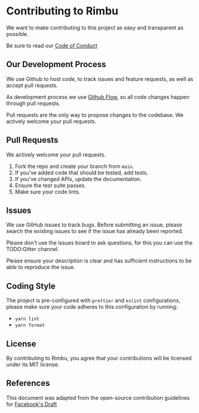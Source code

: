 # Contributing to Rimbu

We want to make contributing to this project as easy and transparent as
possible.

Be sure to read our [Code of Conduct](./CODE_OF_CONDUCT.md)

## Our Development Process

We use Github to host code, to track issues and feature requests, as well as accept pull requests.

As development process we use [Github Flow](https://guides.github.com/introduction/flow/index.html), so all code changes happen through pull requests.

Pull requests are the only way to propose changes to the codebase. We actively welcome your pull requests.

## Pull Requests

We actively welcome your pull requests.

1. Fork the repo and create your branch from `main`.
2. If you've added code that should be tested, add tests.
3. If you've changed APIs, update the documentation.
4. Ensure the test suite passes.
5. Make sure your code lints.

## Issues

We use GitHub issues to track bugs. Before submitting an issue, please search the existing issues to see if the issue has already been reported.

Please don't use the issues board to ask questions, for this you can use the TODO:Gitter channel.

Please ensure your description is clear and has sufficient instructions to be able to reproduce the issue.

## Coding Style

The project is pre-configured with `prettier` and `eslint` configurations, please make sure your code adheres to this configuration by running:

- `yarn lint`
- `yarn format`

## License

By contributing to Rimbu, you agree that your contributions will be licensed under its MIT license.

## References

This document was adapted from the open-source contribution guidelines for [Facebook's Draft](https://github.com/facebook/draft-js/blob/master/CONTRIBUTING.md)
